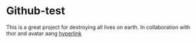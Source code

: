 # Github-test
This is a great project for destroying all lives on earth. In collaboration with thor and avatar aang
[hyperlink](copart.com)
